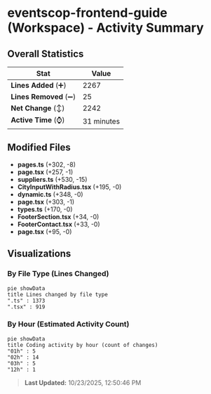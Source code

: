 # eventscop-frontend-guide (Workspace) - Activity Summary 

## Overall Statistics

| Stat                   | Value                                                             |
| ---------------------- | ----------------------------------------------------------------- |
| **Lines Added** (➕)   | 2267                                          |
| **Lines Removed** (➖) | 25                                        |
| **Net Change** (↕)    | 2242                |
| **Active Time** (⌚)   | 31 minutes |


## Modified Files
- **pages.ts** (+302, -8)
- **page.tsx** (+257, -1)
- **suppliers.ts** (+530, -15)
- **CityInputWithRadius.tsx** (+195, -0)
- **dynamic.ts** (+348, -0)
- **page.tsx** (+303, -1)
- **types.ts** (+170, -0)
- **FooterSection.tsx** (+34, -0)
- **FooterContact.tsx** (+33, -0)
- **page.tsx** (+95, -0)

## Visualizations

### By File Type (Lines Changed)

```mermaid
pie showData
title Lines changed by file type
".ts" : 1373
".tsx" : 919
```

### By Hour (Estimated Activity Count)

```mermaid
pie showData
title Coding activity by hour (count of changes)
"01h" : 5
"02h" : 14
"03h" : 5
"12h" : 1
```


> **Last Updated:** 10/23/2025, 12:50:46 PM